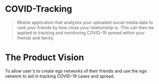 # COVID-Tracking
> Mobile application that analyzes your uploaded social media data to rank your friends by how close your relationship is. This can then be applied to tracking and monitoring COVID-19 spread within your friends and family. 


# The Product Vision
To allow user's to create ego networks of their friends and use the ego network to aid in tracking COVID-19 cases and spread.
